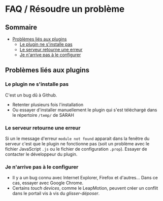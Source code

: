 # FAQ / Résoudre un problème

## Sommaire

* [Problèmes liés aux plugins](#problèmes-liés-aux-plugins)
  + [Le plugin ne s'installe pas](#le-plugin-ne-s'installe-pas)
  + [Le serveur retourne une erreur](#le-serveur-retourne-une-erreur)
  + [Je n'arrive pas à le configurer](#je-n'arrive-pas-à-le-configurer)

## Problèmes liés aux plugins

### Le plugin ne s'installe pas

C'est un bug dû à Github.

* Retenter plusieurs fois l'installation
* Ou essayer d'installer manuellement le plugin qui s'est téléchargé dans le répertoire `/temp/` de SARAH

### Le serveur retourne une erreur

Si un le message d'erreur `module not found` apparait dans la fenêtre du serveur c'est que le plugin ne fonctionne pas (soit un problème avec le fichier JavaScript `.js` ou le fichier de configuration `.prop`). Essayer de contacter le développeur du plugin.

### Je n'arrive pas à le configurer

* Il y a un bug connu avec Internet Explorer, Firefox et d'autres... Dans ce cas, essayer avec Google Chrome.
* Certains _touch devices_, comme le LeapMotion, peuvent créer un conflit dans le portail vis à vis du _glisser-déposer_.

